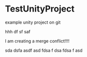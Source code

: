 # TestUnityProject

example unity project on git

hhh
df
sf
saf



I am creating a merge conflict!!!!

sda
dsfa
asdf
asd
fdsa
f
dsa
fdsa
f
asd

